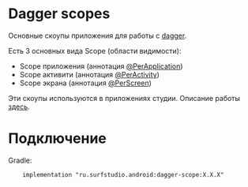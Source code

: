 # Dagger scopes

Основные скоупы приложения для работы с [dagger](https://github.com/google/dagger).

Есть 3 основных вида Scope (области видимости):

* Scope приложения (аннотация [@PerApplication](src/main/java/ru/surfstudio/android/dagger/scope/PerApplication.java))
* Scope активити (аннотация [@PerActivity](src/main/java/ru/surfstudio/android/dagger/scope/PerActivity.java))
* Scope экрана (аннотация [@PerScreen](src/main/java/ru/surfstudio/android/dagger/scope/PerScreen.java))

Эти скоупы используются в приложениях студии. Описание работы [здесь](/docs/common/di.md).

# Подключение
Gradle:
```
    implementation "ru.surfstudio.android:dagger-scope:X.X.X"
```

[configurator]: /core-ui/lib-core-ui/README.md